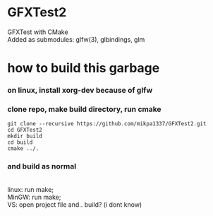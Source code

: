 # GFXTest2
GFXTest with CMake
\
Added as submodules: glfw(3), glbindings, glm
# how to build this garbage
### on linux, install xorg-dev because of glfw

### clone repo, make build directory, run cmake
```
git clone --recursive https://github.com/mikpa1337/GFXTest2.git
cd GFXTest2
mkdir build
cd build
cmake ../.
```
### and build as normal
\
linux: run make;
\
MinGW: run make;
\
VS: open project file and.. build? (i dont know)
